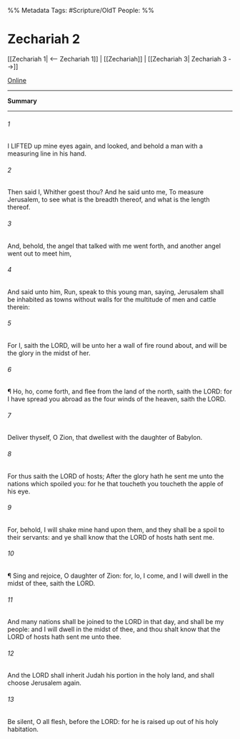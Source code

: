 

%% Metadata
Tags: #Scripture/OldT
People: 
%%
# Zechariah 2
[[Zechariah 1| <-- Zechariah 1]] | [[Zechariah]] | [[Zechariah 3| Zechariah 3 -->]]

[Online](https://churchofjesuschrist.org/study/scriptures/ot/zech/2?lang=eng)

---
__Summary__



---

###### 1
I LIFTED up mine eyes again, and looked, and behold a man with a measuring line in his hand.
###### 2
Then said I, Whither goest thou?  And he said unto me, To measure Jerusalem, to see what is the breadth thereof, and what is the length thereof.
###### 3
And, behold, the angel that talked with me went forth, and another angel went out to meet him,
###### 4
And said unto him, Run, speak to this young man, saying, Jerusalem shall be inhabited as towns without walls for the multitude of men and cattle therein:
###### 5
For I, saith the LORD, will be unto her a wall of fire round about, and will be the glory in the midst of her.
###### 6
¶ Ho, ho, come forth, and flee from the land of the north, saith the LORD: for I have spread you abroad as the four winds of the heaven, saith the LORD.
###### 7
Deliver thyself, O Zion, that dwellest with the daughter of Babylon.
###### 8
For thus saith the LORD of hosts; After the glory hath he sent me unto the nations which spoiled you: for he that toucheth you toucheth the apple of his eye.
###### 9
For, behold, I will shake mine hand upon them, and they shall be a spoil to their servants: and ye shall know that the LORD of hosts hath sent me.
###### 10
¶ Sing and rejoice, O daughter of Zion: for, lo, I come, and I will dwell in the midst of thee, saith the LORD.
###### 11
And many nations shall be joined to the LORD in that day, and shall be my people: and I will dwell in the midst of thee, and thou shalt know that the LORD of hosts hath sent me unto thee.
###### 12
And the LORD shall inherit Judah his portion in the holy land, and shall choose Jerusalem again.
###### 13
Be silent, O all flesh, before the LORD: for he is raised up out of his holy habitation.




